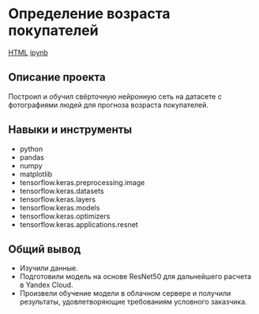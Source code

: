 # Определение возраста покупателей

[HTML](https://github.com/AntonSA888/Portfolio/blob/main/14_cv_age_customers/cv_age_customers.html) [ipynb](https://github.com/AntonSA888/Portfolio/blob/main/14_cv_age_customers/cv_age_customers.ipynb)

## Описание проекта

Построил и обучил свёрточную нейронную сеть на датасете с фотографиями людей для прогноза возраста покупателей.

## Навыки и инструменты

- python
- pandas
- numpy
- matplotlib
- tensorflow.keras.preprocessing.image
- tensorflow.keras.datasets
- tensorflow.keras.layers
- tensorflow.keras.models
- tensorflow.keras.optimizers
- tensorflow.keras.applications.resnet

## Общий вывод

- Изучили данные.
- Подготовили модель на основе ResNet50 для дальнейшего расчета в Yandex Cloud.
- Произвели обучение модели в облачном сервере и получили результаты, удовлетворяющие требованиям условного заказчика.

